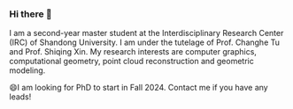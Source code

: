 ### Hi there 👋

I am a second-year master student at the Interdisciplinary Research Center (IRC) of Shandong University. I am under the tutelage of Prof. Changhe Tu and Prof. Shiqing Xin. My research interests are computer graphics, computational geometry, point cloud reconstruction and geometric modeling.

😄I am looking for PhD to start in Fall 2024. Contact me if you have any leads!

<!--
**Xrvitd/Xrvitd** is a ✨ _special_ ✨ repository because its `README.md` (this file) appears on your GitHub profile.

Here are some ideas to get you started:

- 🔭 I’m currently working on ...
- 🌱 I’m currently learning ...
- 👯 I’m looking to collaborate on ...
- 🤔 I’m looking for help with ...
- 💬 Ask me about ...
- 📫 How to reach me: ...
- 😄 Pronouns: ...
- ⚡ Fun fact: ...
-->
